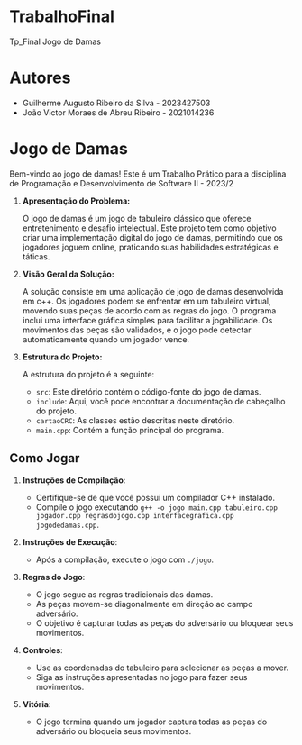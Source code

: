 # TrabalhoFinal
 Tp_Final Jogo de Damas

# Autores
- Guilherme Augusto Ribeiro da Silva - 2023427503
- João Victor Moraes de Abreu Ribeiro - 2021014236

# Jogo de Damas

Bem-vindo ao jogo de damas! 
Este é um Trabalho Prático para a disciplina de Programação e Desenvolvimento de Software II - 2023/2

1. **Apresentação do Problema:**
   
   O jogo de damas é um jogo de tabuleiro clássico que oferece entretenimento e desafio intelectual. Este projeto tem como objetivo criar uma implementação digital do jogo de damas, permitindo que os jogadores joguem online, praticando suas habilidades estratégicas e táticas.

2. **Visão Geral da Solução:**
   
   A solução consiste em uma aplicação de jogo de damas desenvolvida em c++. Os jogadores podem se enfrentar em um tabuleiro virtual, movendo suas peças de acordo com as regras do jogo. O programa inclui uma interface gráfica simples para facilitar a jogabilidade. Os movimentos das peças são validados, e o jogo pode detectar automaticamente quando um jogador vence.

3. **Estrutura do Projeto:**
   
   A estrutura do projeto é a seguinte:
   
   - `src`: Este diretório contém o código-fonte do jogo de damas.
   - `include`: Aqui, você pode encontrar a documentação de cabeçalho do projeto.
   - `cartaoCRC`: As classes estão descritas neste diretório.
   - `main.cpp`: Contém a função principal do programa.

## Como Jogar

1. **Instruções de Compilação**:
   - Certifique-se de que você possui um compilador C++ instalado.
   - Compile o jogo executando `g++ -o jogo main.cpp tabuleiro.cpp jogador.cpp regrasdojogo.cpp interfacegrafica.cpp jogodedamas.cpp`.

2. **Instruções de Execução**:
   - Após a compilação, execute o jogo com `./jogo`.

3. **Regras do Jogo**:
   - O jogo segue as regras tradicionais das damas.
   - As peças movem-se diagonalmente em direção ao campo adversário.
   - O objetivo é capturar todas as peças do adversário ou bloquear seus movimentos.

4. **Controles**:
   - Use as coordenadas do tabuleiro para selecionar as peças a mover.
   - Siga as instruções apresentadas no jogo para fazer seus movimentos.

5. **Vitória**:
   - O jogo termina quando um jogador captura todas as peças do adversário ou bloqueia seus movimentos.
